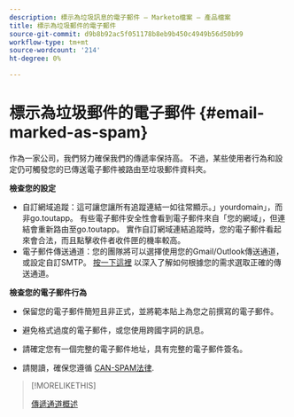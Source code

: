 ```yaml
---
description: 標示為垃圾訊息的電子郵件 — Marketo檔案 — 產品檔案
title: 標示為垃圾郵件的電子郵件
source-git-commit: d9b8b92ac5f051178b8eb9b450c4949b56d50b99
workflow-type: tm+mt
source-wordcount: '214'
ht-degree: 0%

---
```


# 標示為垃圾郵件的電子郵件 {#email-marked-as-spam}

作為一家公司，我們努力確保我們的傳遞率保持高。 不過，某些使用者行為和設定仍可觸發您的已傳送電子郵件被路由至垃圾郵件資料夾。

**檢查您的設定**

* 自訂網域追蹤：這可讓您讓所有追蹤連結一如往常顯示。」yourdomain」，而非go.toutapp。 有些電子郵件安全性會看到電子郵件來自「您的網域」，但連結會重新路由至go.toutapp。 實作自訂網域連結追蹤時，您的電子郵件看起來會合法，而且點擊收件者收件匣的機率較高。
* 電子郵件傳送通道：您的團隊將可以選擇使用您的Gmail/Outlook傳送通道，或設定自訂SMTP。 [按一下這裡](/help/marketo/product-docs/marketo-sales-insight/actions/email/email-delivery/delivery-channel-overview.md) 以深入了解如何根據您的需求選取正確的傳送通道。

**檢查您的電子郵件行為**

* 保留您的電子郵件簡短且非正式，並將範本貼上為您之前撰寫的電子郵件。

* 避免格式過度的電子郵件，或您使用跨國字詞的訊息。

* 請確定您有一個完整的電子郵件地址，具有完整的電子郵件簽名。

* 請閱讀，確保您遵循 [CAN-SPAM法律](https://www.ftc.gov/tips-advice/business-center/guidance/can-spam-act-compliance-guide-business).

>[!MORELIKETHIS]
>
>[傳遞通道概述](/help/marketo/product-docs/marketo-sales-insight/actions/email/email-delivery/delivery-channel-overview.md)
